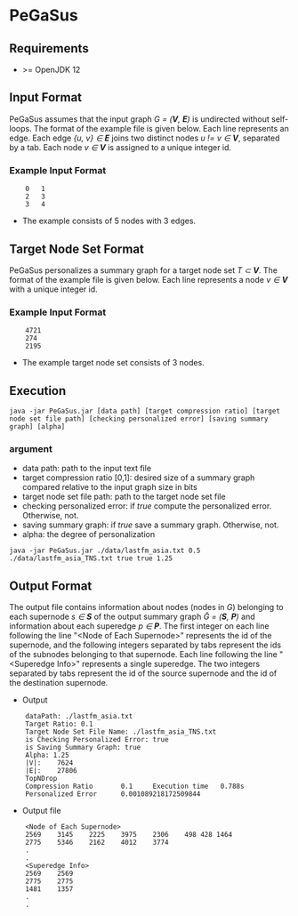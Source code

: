 # PeGaSus

## Requirements

* \>= OpenJDK 12

## Input Format

PeGaSus assumes that the input graph *G = (**V**, **E**)* is undirected without self-loops.
The format of the example file is given below.
Each line represents an edge.
Each edge *{u, v} ∈ **E*** joins two distinct nodes *u != v ∈ **V***, separated by a tab.
Each node *v ∈ **V*** is assigned to a unique integer id.

### Example Input Format
```
    0   1
    2   3
    3   4
```
- The example consists of 5 nodes with 3 edges.

## Target Node Set Format

PeGaSus personalizes a summary graph for a target node set *T $\subset$ **V***.
The format of the example file is given below.
Each line represents a node *v ∈ **V*** with a unique integer id.
### Example Input Format
```
    4721
    274
    2195
```
- The example target node set consists of 3 nodes.

## Execution

```
java -jar PeGaSus.jar [data path] [target compression ratio] [target node set file path] [checking personalized error] [saving summary graph] [alpha]
```

### argument
- data path: path to the input text file
- target compression ratio [0,1]: desired size of a summary graph compared relative to the input graph size in bits
- target node set file path: path to the target node set file
- checking personalized error: if *true* compute the personalized error. Otherwise, not.
- saving summary graph: if *true* save a summary graph. Otherwise, not.
- alpha: the degree of personalization

```
java -jar PeGaSus.jar ./data/lastfm_asia.txt 0.5 ./data/lastfm_asia_TNS.txt true true 1.25   
```
## Output Format

The output file contains information about nodes (nodes in *G*) belonging to each
supernode *s ∈ **S*** of the output summary graph *$\bar{G}$ = (**S**, **P**)* and information about each superedge *p ∈ **P***. 
The first integer on each line following the line "\<Node of Each Supernode\>" represents the id of the supernode, and the following integers separated by tabs represent the ids of the subnodes belonging to that supernode.
Each line following  the line "\<Superedge Info\>" represents a single superedge. 
The two integers separated by tabs represent the id of the source supernode and the id of the destination supernode.

* Output
```
    dataPath: ./lastfm_asia.txt
    Target Ratio: 0.1
    Target Node Set File Name: ./lastfm_asia_TNS.txt
    is Checking Personalized Error: true
    is Saving Summary Graph: true
    Alpha: 1.25
    |V|:    7624
    |E|:    27806
    TopNDrop
    Compression Ratio       0.1     Execution time   0.788s
    Personalized Error      0.001089218172509844
```


* Output file
```
    <Node of Each Supernode>
    2569	3145	2225	3975	2306    498 428 1464
    2775	5346	2162	4012	3774
    .
    .
    <Superedge Info>
    2569	2569
    2775	2775
    1481	1357
    .
    .
```




